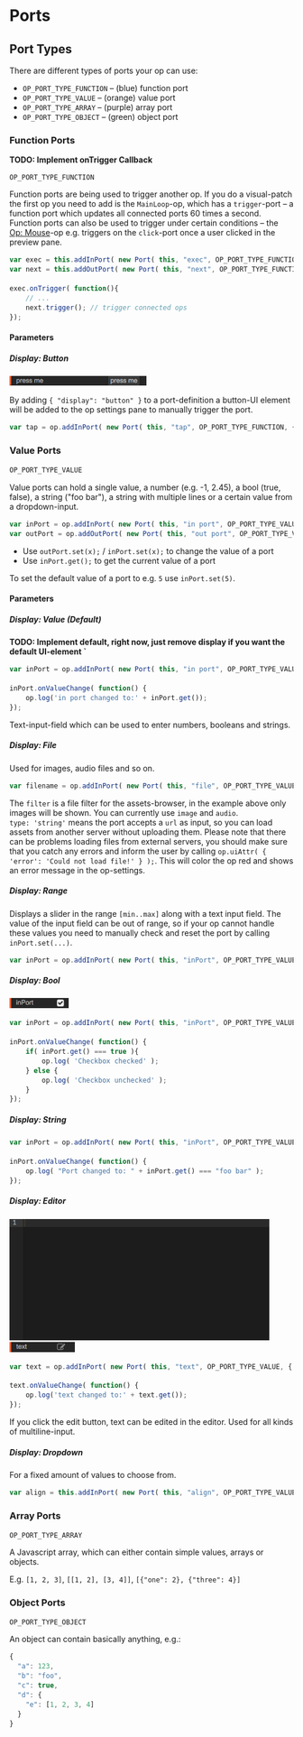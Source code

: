# Ports

## Port Types

There are different types of ports your op can use:  

- `OP_PORT_TYPE_FUNCTION` – (blue) function port
- `OP_PORT_TYPE_VALUE` – (orange) value port
- `OP_PORT_TYPE_ARRAY` – (purple) array port
- `OP_PORT_TYPE_OBJECT` – (green) object port

### Function Ports

**TODO: Implement onTrigger Callback**

```
OP_PORT_TYPE_FUNCTION
```

Function ports are being used to trigger another op. If you do a visual-patch the first op you need to add is the `MainLoop`-op, which has a `trigger`-port – a function port which updates all connected ports 60 times a second.
Function ports can also be used to trigger under certain conditions – the [Op: Mouse](#)-op e.g. triggers on the `click`-port once a user clicked in the preview pane.

```javascript
var exec = this.addInPort( new Port( this, "exec", OP_PORT_TYPE_FUNCTION ));
var next = this.addOutPort( new Port( this, "next", OP_PORT_TYPE_FUNCTION ));

exec.onTrigger( function(){
	// ...
	next.trigger(); // trigger connected ops
});
```

#### Parameters

##### Display: Button

![Button](img/button.png)  

By adding `{ "display": "button" }` to a port-definition a button-UI element will be added to the op settings pane to manually trigger the port.

```javascript
var tap = op.addInPort( new Port( this, "tap", OP_PORT_TYPE_FUNCTION, { "display": "button" } ));
```

### Value Ports

```javascript
OP_PORT_TYPE_VALUE
```

Value ports can hold a single value, a number (e.g. -1, 2.45), a bool (true, false), a string ("foo bar"), a string with multiple lines or a certain value from a dropdown-input.

```javascript
var inPort = op.addInPort( new Port( this, "in port", OP_PORT_TYPE_VALUE ) );
var outPort = op.addOutPort( new Port( this, "out port", OP_PORT_TYPE_VALUE ) );
```

- Use `outPort.set(x);` / `inPort.set(x);` to change the value of a port
- Use `inPort.get();` to get the current value of a port

To set the default value of a port to e.g. `5` use `inPort.set(5)`.

#### Parameters

##### Display: Value (Default)

**TODO: Implement default, right now, just remove display if you want the default UI-element `**  

```javascript
var inPort = op.addInPort( new Port( this, "in port", OP_PORT_TYPE_VALUE ) );

inPort.onValueChange( function() {
    op.log('in port changed to:' + inPort.get());
});
```

Text-input-field which can be used to enter numbers, booleans and strings.

##### Display: File

Used for images, audio files and so on.

```javascript
var filename = op.addInPort( new Port( this, "file", OP_PORT_TYPE_VALUE, { display: 'file', type: 'string', filter: 'image'  } ));
```

The `filter` is a file filter for the assets-browser, in the example above only images will be shown. You can currently use `image` and `audio`.  
`type: 'string'` means the port accepts a `url` as input, so you can load assets from another server without uploading them. Please note that there can be problems loading files from external servers, you should make sure that you catch any errors and inform the user by calling `op.uiAttr( { 'error': 'Could not load file!' } );`. This will color the op red and shows an error message in the op-settings.

##### Display: Range

Displays a slider in the range `[min..max]` along with a text input field. The value of the input field can be out of range, so if your op cannot handle these values you need to manually check and reset the port by calling `inPort.set(...)`.

```javascript
var inPort = op.addInPort( new Port( this, "inPort", OP_PORT_TYPE_VALUE, { 'display': 'range', 'min': 1, 'max': 10 } ));
```

##### Display: Bool

![](img/checkbox.png)

```javascript
var inPort = op.addInPort( new Port( this, "inPort", OP_PORT_TYPE_VALUE, { display: 'bool' } ) );

inPort.onValueChange( function() {
	if( inPort.get() === true ){
		op.log( 'Checkbox checked' );
	} else {
		op.log( 'Checkbox unchecked' );
	}
});
```

##### Display: String

```javascript
var inPort = op.addInPort( new Port( this, "inPort", OP_PORT_TYPE_VALUE, { display: 'string' } ) );

inPort.onValueChange( function() {
	op.log( "Port changed to: " + inPort.get() === "foo bar" );
});
```

##### Display: Editor

![Editor Edit View](img/editor2.png)
![Editor Button](img/editor.png)

```javascript
var text = op.addInPort( new Port( this, "text", OP_PORT_TYPE_VALUE, { display: 'editor' } ) );

text.onValueChange( function() {
    op.log('text changed to:' + text.get());
});
```

If you click the edit button, text can be edited in the editor. Used for all kinds of multiline-input.

##### Display: Dropdown

For a fixed amount of values to choose from.

```javascript
var align = this.addInPort( new Port( this, "align", OP_PORT_TYPE_VALUE, { display: 'dropdown', values: ['left', 'center', 'right'] } ) );
```

### Array Ports

```
OP_PORT_TYPE_ARRAY
```

A Javascript array, which can either contain simple values, arrays or objects.

E.g. `[1, 2, 3]`, `[[1, 2], [3, 4]]`, `[{"one": 2}, {"three": 4}]`

### Object Ports

```
OP_PORT_TYPE_OBJECT
```

An object can contain basically anything, e.g.:

```javascript
{
  "a": 123,
  "b": "foo",
  "c": true,
  "d": {
    "e": [1, 2, 3, 4]
  }
}
```
